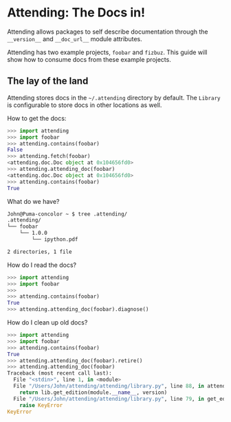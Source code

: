 # Attending: The Docs in!
Attending allows packages to self describe documentation through  the `__version__` and `__doc_url__` module attributes. 

Attending has two example projects, `foobar` and `fizbuz`. This guide will show how to consume docs from these example
projects. 

## The lay of the land
Attending stores docs in the `~/.attending` directory by default. The `Library` is configurable to store docs in other
locations as well. 

How to get the docs:
```python
>>> import attending
>>> import foobar
>>> attending.contains(foobar)
False
>>> attending.fetch(foobar)
<attending.doc.Doc object at 0x104656fd0>
>>> attending.attending_doc(foobar)
<attending.doc.Doc object at 0x104656fd0>
>>> attending.contains(foobar)
True
```

What do we have? 
```bash
John@Puma-concolor ~ $ tree .attending/
.attending/
└── foobar
    └── 1.0.0
        └── ipython.pdf

2 directories, 1 file
```

How do I read the docs?
```python
>>> import attending
>>> import foobar
>>>
>>> attending.contains(foobar)
True
>>> attending.attending_doc(foobar).diagnose()
```

How do I clean up old docs?
```python
>>> import attending
>>> import foobar
>>> attending.contains(foobar)
True
>>> attending.attending_doc(foobar).retire()
>>> attending.attending_doc(foobar)
Traceback (most recent call last):
  File "<stdin>", line 1, in <module>
  File "/Users/John/attending/attending/library.py", line 88, in attending_doc
    return lib.get_edition(module.__name__, version)
  File "/Users/John/attending/attending/library.py", line 79, in get_edition
    raise KeyError
KeyError
```
